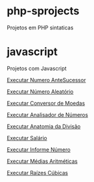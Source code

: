 # php-sprojects
Projetos em PHP sintaticas
# javascript
Projetos com Javascript

 <a href="https://philipepereira10.github.io/php-sprojects/d001(numeroantesucessor/index.html"> Executar Numero AnteSucessor</a>

 <a href="https://philipepereira10.github.io/php-sprojects/d002(geradornumeroalea/index.html"> Executar Número Aleatório</a> 

  <a href="https://philipepereira10.github.io/php-sprojects/d003(conversormoedas/index.html"> Executar Conversor de Moedas</a> 

<a href="https://philipepereira10.github.io/php-sprojects/d004(AnalisarNumero/index.html"> Executar Analisador de Números</a> 

 <a href="https://philipepereira10.github.io/php-sprojects/d005(AnatomiaDivisao/index.html"> Executar Anatomia da Divisão</a> 

 <a href="https://philipepereira10.github.io/php-sprojects/d006(InformeSalario/index.html"> Executar Salário</a> 

 <a href="https://philipepereira10.github.io/php-sprojects/d007(InformeNumero/index.html"> Executar Informe Número</a> 

 <a href="https://philipepereira10.github.io/php-sprojects/d008(MediasAritmrticas/index.html"> Executar Médias Aritméticas</a> 

  <a href="https://philipepereira10.github.io/php-sprojects/d009(raizescubicas/index.html"> Executar Raízes Cúbicas</a> 
 